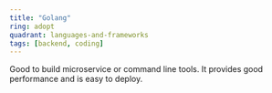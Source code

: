 ```yaml
---
title: "Golang"
ring: adopt
quadrant: languages-and-frameworks
tags: [backend, coding]
---
```


Good to build microservice or command line tools. It provides good performance and is easy to deploy.
